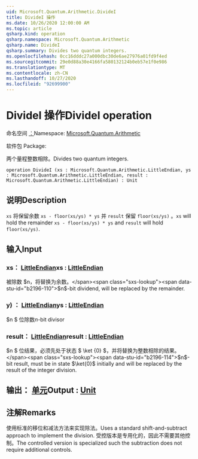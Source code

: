 ```yaml
---
uid: Microsoft.Quantum.Arithmetic.DivideI
title: DivideI 操作
ms.date: 10/26/2020 12:00:00 AM
ms.topic: article
qsharp.kind: operation
qsharp.namespace: Microsoft.Quantum.Arithmetic
qsharp.name: DivideI
qsharp.summary: Divides two quantum integers.
ms.openlocfilehash: 0cc16dddc27a000dbc30de6ae27976a01fd9f4ed
ms.sourcegitcommit: 29e0d88a30e4166fa580132124b0eb57e1f0e986
ms.translationtype: MT
ms.contentlocale: zh-CN
ms.lasthandoff: 10/27/2020
ms.locfileid: "92699900"
---
```

# <a name="dividei-operation"></a><span data-ttu-id="b2196-102">DivideI 操作</span><span class="sxs-lookup"><span data-stu-id="b2196-102">DivideI operation</span></span>

<span data-ttu-id="b2196-103">命名空间 [：](xref:Microsoft.Quantum.Arithmetic)</span><span class="sxs-lookup"><span data-stu-id="b2196-103">Namespace: [Microsoft.Quantum.Arithmetic](xref:Microsoft.Quantum.Arithmetic)</span></span>

<span data-ttu-id="b2196-104">软件包 [](https://nuget.org/packages/)</span><span class="sxs-lookup"><span data-stu-id="b2196-104">Package: [](https://nuget.org/packages/)</span></span>


<span data-ttu-id="b2196-105">两个量程整数相除。</span><span class="sxs-lookup"><span data-stu-id="b2196-105">Divides two quantum integers.</span></span>

```qsharp
operation DivideI (xs : Microsoft.Quantum.Arithmetic.LittleEndian, ys : Microsoft.Quantum.Arithmetic.LittleEndian, result : Microsoft.Quantum.Arithmetic.LittleEndian) : Unit
```


## <a name="description"></a><span data-ttu-id="b2196-106">说明</span><span class="sxs-lookup"><span data-stu-id="b2196-106">Description</span></span>

<span data-ttu-id="b2196-107">`xs` 将保留余数 `xs - floor(xs/ys) * ys` 并 `result` 保留 `floor(xs/ys)` 。</span><span class="sxs-lookup"><span data-stu-id="b2196-107">`xs` will hold the remainder `xs - floor(xs/ys) * ys` and `result` will hold `floor(xs/ys)`.</span></span>

## <a name="input"></a><span data-ttu-id="b2196-108">输入</span><span class="sxs-lookup"><span data-stu-id="b2196-108">Input</span></span>

### <a name="xs--littleendian"></a><span data-ttu-id="b2196-109">xs： [LittleEndian](xref:Microsoft.Quantum.Arithmetic.LittleEndian)</span><span class="sxs-lookup"><span data-stu-id="b2196-109">xs : [LittleEndian](xref:Microsoft.Quantum.Arithmetic.LittleEndian)</span></span>

<span data-ttu-id="b2196-110">被除数 $n，将替换为余数。</span><span class="sxs-lookup"><span data-stu-id="b2196-110">$n$-bit dividend, will be replaced by the remainder.</span></span>


### <a name="ys--littleendian"></a><span data-ttu-id="b2196-111">y) ： [LittleEndian](xref:Microsoft.Quantum.Arithmetic.LittleEndian)</span><span class="sxs-lookup"><span data-stu-id="b2196-111">ys : [LittleEndian](xref:Microsoft.Quantum.Arithmetic.LittleEndian)</span></span>

<span data-ttu-id="b2196-112">$n $ 位除数</span><span class="sxs-lookup"><span data-stu-id="b2196-112">$n$-bit divisor</span></span>


### <a name="result--littleendian"></a><span data-ttu-id="b2196-113">result： [LittleEndian](xref:Microsoft.Quantum.Arithmetic.LittleEndian)</span><span class="sxs-lookup"><span data-stu-id="b2196-113">result : [LittleEndian](xref:Microsoft.Quantum.Arithmetic.LittleEndian)</span></span>

<span data-ttu-id="b2196-114">$n $ 位结果，必须先处于状态 $ \ket {0} $，并将替换为整数相除的结果。</span><span class="sxs-lookup"><span data-stu-id="b2196-114">$n$-bit result, must be in state $\ket{0}$ initially and will be replaced by the result of the integer division.</span></span>



## <a name="output--unit"></a><span data-ttu-id="b2196-115">输出： [单元](xref:microsoft.quantum.lang-ref.unit)</span><span class="sxs-lookup"><span data-stu-id="b2196-115">Output : [Unit](xref:microsoft.quantum.lang-ref.unit)</span></span>



## <a name="remarks"></a><span data-ttu-id="b2196-116">注解</span><span class="sxs-lookup"><span data-stu-id="b2196-116">Remarks</span></span>

<span data-ttu-id="b2196-117">使用标准的移位和减法方法来实现除法。</span><span class="sxs-lookup"><span data-stu-id="b2196-117">Uses a standard shift-and-subtract approach to implement the division.</span></span>
<span data-ttu-id="b2196-118">受控版本是专用化的，因此不需要其他控制。</span><span class="sxs-lookup"><span data-stu-id="b2196-118">The controlled version is specialized such the subtraction does not require additional controls.</span></span>